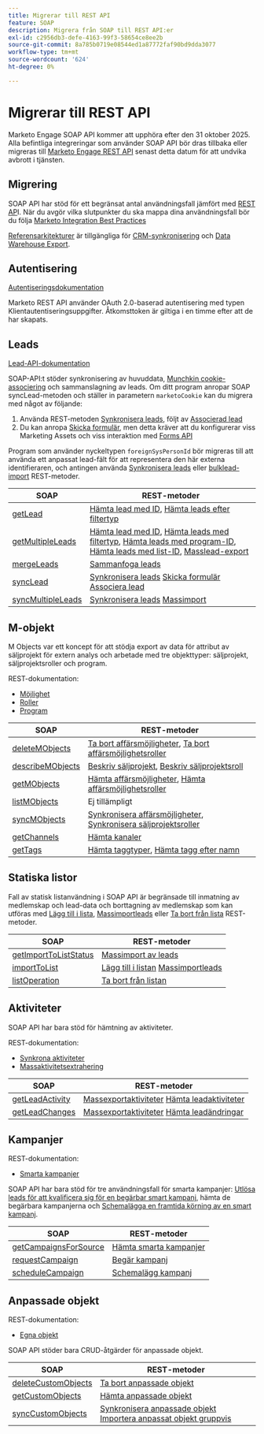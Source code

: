 ```yaml
---
title: Migrerar till REST API
feature: SOAP
description: Migrera från SOAP till REST API:er
exl-id: c2956db3-defe-4163-99f3-58654ce8ee2b
source-git-commit: 8a785b0719e08544ed1a87772faf90bd9dda3077
workflow-type: tm+mt
source-wordcount: '624'
ht-degree: 0%

---
```


# Migrerar till REST API

Marketo Engage SOAP API kommer att upphöra efter den 31 oktober 2025. Alla befintliga integreringar som använder SOAP API bör dras tillbaka eller migreras till [Marketo Engage REST API](https://experienceleague.adobe.com/sv/docs/marketo-developer/marketo/rest/rest-api) senast detta datum för att undvika avbrott i tjänsten.

## Migrering

SOAP API har stöd för ett begränsat antal användningsfall jämfört med [REST AP](https://experienceleague.adobe.com/sv/docs/marketo-developer/marketo/rest/rest-api)I. När du avgör vilka slutpunkter du ska mappa dina användningsfall bör du följa [Marketo Integration Best Practices ](https://experienceleague.adobe.com/sv/docs/marketo-developer/marketo/rest/marketo-integration-best-practices)

[Referensarkitekturer](https://experienceleague.adobe.com/sv/docs/marketo-developer/marketo/rest/reference-architectures) är tillgängliga för [CRM-synkronisering](https://experienceleague.adobe.com/docs/marketo-developer/assets/sync-architecture-whitepaper.pdf?lang=sv-SE) och [Data Warehouse Export](https://experienceleague.adobe.com/docs/marketo-developer/assets/reference_architecture.pdf?lang=sv-SE).

## Autentisering

[Autentiseringsdokumentation](https://experienceleague.adobe.com/sv/docs/marketo-developer/marketo/rest/authentication)

Marketo REST API använder OAuth 2.0-baserad autentisering med typen Klientautentiseringsuppgifter. Åtkomsttoken är giltiga i en timme efter att de har skapats.

## Leads

[Lead-API-dokumentation](https://experienceleague.adobe.com/sv/docs/marketo-developer/marketo/rest/lead-database/leads)

SOAP-API:t stöder synkronisering av huvuddata, [Munchkin cookie-associering](https://experienceleague.adobe.com/sv/docs/marketo-developer/marketo/javascriptapi/leadtracking/lead-tracking) och sammanslagning av leads. Om ditt program anropar SOAP syncLead-metoden och ställer in parametern `marketoCookie` kan du migrera med något av följande:

1. Använda REST-metoden [Synkronisera leads](https://developer.adobe.com/marketo-apis/api/mapi/#operation/syncLeadUsingPOST), följt av [Associerad lead](https://developer.adobe.com/marketo-apis/api/mapi/#operation/associateLeadUsingPOST)
2. Du kan anropa [Skicka formulär](https://experienceleague.adobe.com/sv/docs/marketo-developer/marketo/rest/lead-database/leads), men detta kräver att du konfigurerar viss Marketing Assets och viss interaktion med [Forms API](https://experienceleague.adobe.com/sv/docs/marketo-developer/marketo/rest/assets/forms)

Program som använder nyckeltypen `foreignSysPersonId` bör migreras till att använda ett anpassat lead-fält för att representera den här externa identifieraren, och antingen använda [Synkronisera leads](https://experienceleague.adobe.com/sv/docs/marketo-developer/marketo/rest/lead-database/leads#create-and-update) eller [bulklead-import](https://experienceleague.adobe.com/sv/docs/marketo-developer/marketo/rest/bulk-import/bulk-lead-import) REST-metoder.

| SOAP | REST-metoder |
| --- | --- |
| [getLead](https://experienceleague.adobe.com/sv/docs/marketo-developer/marketo/soap/leads/getlead) | [Hämta lead med ID](https://developer.adobe.com/marketo-apis/api/mapi/#operation/getLeadByIdUsingGET), [Hämta leads efter filtertyp](https://developer.adobe.com/marketo-apis/api/mapi/#operation/getLeadsByFilterUsingGET) |
| [getMultipleLeads](https://experienceleague.adobe.com/sv/docs/marketo-developer/marketo/soap/leads/getmultipleleads) | [Hämta lead med ID](https://developer.adobe.com/marketo-apis/api/mapi/#operation/getLeadByIdUsingGET), [Hämta leads med filtertyp](https://developer.adobe.com/marketo-apis/api/mapi/#operation/getLeadsByFilterUsingGET), [Hämta leads med program-ID](https://developer.adobe.com/marketo-apis/api/mapi/#operation/getLeadsByProgramIdUsingGET), [Hämta leads med list-ID](https://developer.adobe.com/marketo-apis/api/mapi/#operation/getLeadsByListIdUsingGET), [Masslead-export](https://developer.adobe.com/marketo-apis/api/mapi/#tag/Bulk-Export-Leads) |
| [mergeLeads](https://experienceleague.adobe.com/sv/docs/marketo-developer/marketo/soap/leads/mergeleads) | [Sammanfoga leads](https://developer.adobe.com/marketo-apis/api/mapi/#operation/mergeLeadsUsingPOST) |
| [syncLead](https://experienceleague.adobe.com/sv/docs/marketo-developer/marketo/soap/leads/synclead) | [Synkronisera leads](https://developer.adobe.com/marketo-apis/api/mapi/#operation/syncLeadUsingPOST) [Skicka formulär](https://developer.adobe.com/marketo-apis/api/mapi/#operation/SubmitFormUsingPOST) [Associera lead](https://developer.adobe.com/marketo-apis/api/mapi/#operation/associateLeadUsingPOST) |
| [syncMultipleLeads](https://experienceleague.adobe.com/sv/docs/marketo-developer/marketo/soap/leads/syncmultipleleads) | [Synkronisera leads](https://developer.adobe.com/marketo-apis/api/mapi/#operation/syncLeadUsingPOST) [Massimport](https://developer.adobe.com/marketo-apis/api/mapi/#tag/Bulk-Import-Leads) |

## M-objekt

M Objects var ett koncept för att stödja export av data för attribut av säljprojekt för extern analys och arbetade med tre objekttyper: säljprojekt, säljprojektsroller och program.

REST-dokumentation:

- [Möjlighet](https://experienceleague.adobe.com/sv/docs/marketo-developer/marketo/rest/lead-database/opportunities)
- [Roller](https://experienceleague.adobe.com/sv/docs/marketo-developer/marketo/rest/lead-database/opportunity-roles)
- [Program](https://experienceleague.adobe.com/sv/docs/marketo-developer/marketo/rest/assets/programs)

| SOAP | REST-metoder |
| --- | --- |
| [deleteMObjects](https://experienceleague.adobe.com/sv/docs/marketo-developer/marketo/soap/marketo-objects/deletemobjects) | [Ta bort affärsmöjligheter](https://developer.adobe.com/marketo-apis/api/mapi/#operation/deleteOpportunitiesUsingPOST), [Ta bort affärsmöjlighetsroller](https://developer.adobe.com/marketo-apis/api/mapi/#operation/deleteOpportunityRolesUsingPOST) |
| [describeMObjects](https://experienceleague.adobe.com/sv/docs/marketo-developer/marketo/soap/marketo-objects/describemobject) | [Beskriv säljprojekt](https://developer.adobe.com/marketo-apis/api/mapi/#operation/describeUsingGET_4), [Beskriv säljprojektsroll](https://developer.adobe.com/marketo-apis/api/mapi/#operation/describeOpportunityRoleUsingGET) |
| [getMObjects](https://experienceleague.adobe.com/sv/docs/marketo-developer/marketo/soap/marketo-objects/getmobjects) | [Hämta affärsmöjligheter](https://developer.adobe.com/marketo-apis/api/mapi/#operation/getOpportunitiesUsingGET), [Hämta affärsmöjlighetsroller](https://developer.adobe.com/marketo-apis/api/mapi/#operation/describeOpportunityRoleUsingGET) |
| [listMObjects](https://experienceleague.adobe.com/sv/docs/marketo-developer/marketo/soap/marketo-objects/listmobjects) | Ej tillämpligt |
| [syncMObjects](https://experienceleague.adobe.com/sv/docs/marketo-developer/marketo/soap/marketo-objects/syncmobjects) | [Synkronisera affärsmöjligheter](https://developer.adobe.com/marketo-apis/api/mapi/#operation/syncOpportunitiesUsingPOST), [Synkronisera säljprojektsroller](https://developer.adobe.com/marketo-apis/api/mapi/#operation/syncOpportunityRolesUsingPOST) |
| [getChannels](https://experienceleague.adobe.com/sv/docs/marketo-developer/marketo/soap/programs/getchannels) | [Hämta kanaler](https://developer.adobe.com/marketo-apis/api/asset/#operation/getAllChannelsUsingGET) |
| [getTags](https://experienceleague.adobe.com/sv/docs/marketo-developer/marketo/soap/programs/gettags) | [Hämta taggtyper](https://developer.adobe.com/marketo-apis/api/asset/#operation/getTagTypesUsingGET), [Hämta tagg efter namn](https://developer.adobe.com/marketo-apis/api/asset/#operation/getTagByNameUsingGET) |

## Statiska listor

Fall av statisk listanvändning i SOAP API är begränsade till inmatning av medlemskap och lead-data och borttagning av medlemskap som kan utföras med [Lägg till i lista](https://developer.adobe.com/marketo-apis/api/mapi/#operation/addLeadsToListUsingPOST), [Massimportleads](https://experienceleague.adobe.com/sv/docs/marketo-developer/marketo/rest/bulk-import/bulk-lead-import) eller [Ta bort från lista](https://developer.adobe.com/marketo-apis/api/mapi/#operation/removeLeadsFromListUsingDELETE) REST-metoder.

| SOAP | REST-metoder |
| --- | --- |
| [getImportToListStatus](https://experienceleague.adobe.com/sv/docs/marketo-developer/marketo/soap/static-lists/getimporttoliststatus) | [Massimport av leads](https://developer.adobe.com/marketo-apis/api/mapi/#tag/Bulk-Import-Leads) |
| [importToList](https://experienceleague.adobe.com/sv/docs/marketo-developer/marketo/soap/static-lists/importtolist) | [Lägg till i listan](https://developer.adobe.com/marketo-apis/api/mapi/#operation/addLeadsToListUsingPOST) [Massimportleads](https://developer.adobe.com/marketo-apis/api/mapi/#tag/Bulk-Import-Leads) |
| [listOperation](https://experienceleague.adobe.com/sv/docs/marketo-developer/marketo/soap/static-lists/listoperation) | [Ta bort från listan](https://developer.adobe.com/marketo-apis/api/mapi/#operation/removeLeadsFromListUsingDELETE) |

## Aktiviteter

SOAP API har bara stöd för hämtning av aktiviteter.

REST-dokumentation:

- [Synkrona aktiviteter](https://experienceleague.adobe.com/sv/docs/marketo-developer/marketo/rest/lead-database/activities)
- [Massaktivitetsextrahering](https://experienceleague.adobe.com/sv/docs/marketo-developer/marketo/rest/bulk-extract/bulk-activity-extract)

| SOAP | REST-metoder |
| --- | --- |
| [getLeadActivity](https://experienceleague.adobe.com/sv/docs/marketo-developer/marketo/soap/activities/getleadactivity) | [Massexportaktiviteter](https://developer.adobe.com/marketo-apis/api/mapi/#tag/Bulk-Export-Activities) [Hämta leadaktiviteter](https://developer.adobe.com/marketo-apis/api/mapi/#operation/getLeadActivitiesUsingGET) |
| [getLeadChanges](https://experienceleague.adobe.com/sv/docs/marketo-developer/marketo/soap/activities/getleadchanges) | [Massexportaktiviteter](https://developer.adobe.com/marketo-apis/api/mapi/#tag/Bulk-Export-Activities) [Hämta leadändringar](https://developer.adobe.com/marketo-apis/api/mapi/#operation/getLeadChangesUsingGET) |

## Kampanjer

REST-dokumentation:

- [Smarta kampanjer](https://experienceleague.adobe.com/sv/docs/marketo-developer/marketo/rest/assets/smart-campaigns)

SOAP API har bara stöd för tre användningsfall för smarta kampanjer: [Utlösa leads för att kvalificera sig för en begärbar smart kampanj](https://experienceleague.adobe.com/sv/docs/marketo-developer/marketo/rest/assets/smart-campaigns#trigger), hämta de begärbara kampanjerna och [Schemalägga en framtida körning av en smart kampanj](https://experienceleague.adobe.com/sv/docs/marketo-developer/marketo/rest/assets/smart-campaigns#schedule).

| SOAP | REST-metoder |
| --- | --- |
| [getCampaignsForSource](https://experienceleague.adobe.com/sv/docs/marketo-developer/marketo/soap/campaigns/getcampaignsforsource) | [Hämta smarta kampanjer](https://developer.adobe.com/marketo-apis/api/asset/#operation/getAllSmartCampaignsGET) |
| [requestCampaign](https://experienceleague.adobe.com/sv/docs/marketo-developer/marketo/soap/campaigns/requestcampaign) | [Begär kampanj](https://developer.adobe.com/marketo-apis/api/mapi/#operation/triggerCampaignUsingPOST) |
| [scheduleCampaign](https://experienceleague.adobe.com/sv/docs/marketo-developer/marketo/soap/campaigns/schedulecampaign) | [Schemalägg kampanj](https://developer.adobe.com/marketo-apis/api/mapi/#operation/scheduleCampaignUsingPOST) |

## Anpassade objekt

REST-dokumentation:

- [Egna objekt](https://experienceleague.adobe.com/sv/docs/marketo-developer/marketo/rest/lead-database/custom-objects)

SOAP API stöder bara CRUD-åtgärder för anpassade objekt.

| SOAP | REST-metoder |
| --- | --- |
| [deleteCustomObjects](https://experienceleague.adobe.com/sv/docs/marketo-developer/marketo/soap/custom-objects/deletecustomobjects) | [Ta bort anpassade objekt](https://developer.adobe.com/marketo-apis/api/mapi/#operation/deleteCustomObjectsUsingPOST) |
| [getCustomObjects](https://experienceleague.adobe.com/sv/docs/marketo-developer/marketo/soap/custom-objects/getcustomobjects) | [Hämta anpassade objekt](https://developer.adobe.com/marketo-apis/api/mapi/#operation/getCustomObjectsUsingGET) |
| [syncCustomObjects](https://experienceleague.adobe.com/sv/docs/marketo-developer/marketo/soap/custom-objects/synccustomobjects) | [Synkronisera anpassade objekt](https://developer.adobe.com/marketo-apis/api/mapi/#operation/syncCustomObjectsUsingPOST) [Importera anpassat objekt gruppvis](https://experienceleague.adobe.com/sv/docs/marketo-developer/marketo/rest/bulk-import/bulk-custom-object-import) |
